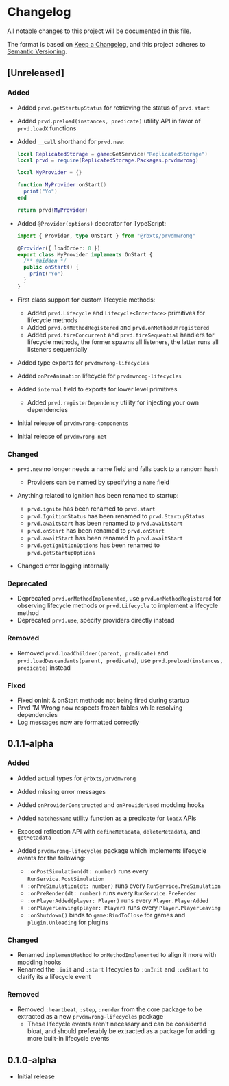 # Changelog

All notable changes to this project will be documented in this file.

The format is based on [Keep a Changelog](https://keepachangelog.com/en/1.1.0/),
and this project adheres to [Semantic Versioning](https://semver.org/spec/v2.0.0.html).

## [Unreleased]

### Added

- Added `prvd.getStartupStatus` for retrieving the status of `prvd.start`
- Added `prvd.preload(instances, predicate)` utility API in favor of
  `prvd.loadX` functions
- Added `__call` shorthand for `prvd.new`:

  ```Lua
  local ReplicatedStorage = game:GetService("ReplicatedStorage")
  local prvd = require(ReplicatedStorage.Packages.prvdmwrong)

  local MyProvider = {}

  function MyProvider:onStart()
    print("Yo")
  end

  return prvd(MyProvider)
  ```

- Added `@Provider(options)` decorator for TypeScript:

  ```TypeScript
  import { Provider, type OnStart } from "@rbxts/prvdmwrong"

  @Provider({ loadOrder: 0 })
  export class MyProvider implements OnStart {
    /** @hidden */
    public onStart() {
      print("Yo")
    }
  }
  ```

- First class support for custom lifecycle methods:
  - Added `prvd.Lifecycle` and `Lifecycle<Interface>` primitives for lifecycle
    methods
  - Added `prvd.onMethodRegistered` and `prvd.onMethodUnregistered`
  - Added `prvd.fireConcurrent` and `prvd.fireSequential` handlers for lifecycle
    methods, the former spawns all listeners, the latter runs all listeners
    sequentially
- Added type exports for `prvdmwrong-lifecycles`
- Added `onPreAnimation` lifecycle for `prvdmwrong-lifecycles`
- Added `internal` field to exports for lower level primitives
  - Added `prvd.registerDependency` utility for injecting your own dependencies
- Initial release of `prvdmwrong-components`
- Initial release of `prvdmwrong-net`

### Changed

- `prvd.new` no longer needs a name field and falls back to a random hash
  - Providers can be named by specifying a `name` field
- Anything related to ignition has been renamed to startup:

  - `prvd.ignite` has been renamed to `prvd.start`
  - `prvd.IgnitionStatus` has been renamed to `prvd.StartupStatus`
  - `prvd.awaitStart` has been renamed to `prvd.awaitStart`
  - `prvd.onStart` has been renamed to `prvd.onStart`
  - `prvd.awaitStart` has been renamed to `prvd.awaitStart`
  - `prvd.getIgnitionOptions` has been renamed to `prvd.getStartupOptions`

- Changed error logging internally

### Deprecated

- Deprecated `prvd.onMethodImplemented`, use `prvd.onMethodRegistered` for
  observing lifecycle methods or `prvd.Lifecycle` to implement a lifecycle
  method
- Deprecated `prvd.use`, specify providers directly instead

### Removed

- Removed `prvd.loadChildren(parent, predicate)` and
  `prvd.loadDescendants(parent, predicate)`, use `prvd.preload(instances,
  predicate)` instead

### Fixed

- Fixed onInit & onStart methods not being fired during startup
- Prvd 'M Wrong now respects frozen tables while resolving dependencies
- Log messages now are formatted correctly

## 0.1.1-alpha

### Added

- Added actual types for `@rbxts/prvdmwrong`
- Added missing error messages
- Added `onProviderConstructed` and `onProviderUsed` modding hooks
- Added `matchesName` utility function as a predicate for `loadX` APIs
- Exposed reflection API with `defineMetadata`, `deleteMetadata`, and
  `getMetadata`
- Added `prvdmwrong-lifecycles` package which implements lifecycle events for the
  following:

  - `:onPostSimulation(dt: number)` runs every `RunService.PostSimulation`
  - `:onPreSimulation(dt: number)` runs every `RunService.PreSimulation`
  - `:onPreRender(dt: number)` runs every `RunService.PreRender`
  - `:onPlayerAdded(player: Player)` runs every `Player.PlayerAdded`
  - `:onPlayerLeaving(player: Player)` runs every `Player.PlayerLeaving`
  - `:onShutdown()` binds to `game:BindToClose` for games and `plugin.Unloading`
    for plugins

### Changed

- Renamed `implementMethod` to `onMethodImplemented` to align it more with
  modding hooks
- Renamed the `:init` and `:start` lifecycles to `:onInit` and `:onStart` to
  clarify its a lifecycle event

### Removed

- Removed `:heartbeat`, `:step`, `:render` from the core package to be extracted
  as a new `prvdmwrong-lifecycles` package
  - These lifecycle events aren't necessary and can be considered bloat, and
    should preferably be extracted as a package for adding more built-in
    lifecycle events

## 0.1.0-alpha

- Initial release
